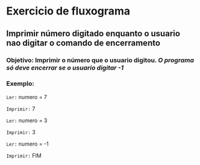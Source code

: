 # Exercicio de fluxograma

## Imprimir número digitado enquanto o usuario nao digitar o comando de encerramento

### Objetivo: Imprimir o número que o usuario digitou. *O programa só deve encerrar se o usuario digitar -1*


### Exemplo:


`Ler:`
numero = 7

`Imprimir:`
7

`Ler:`
numero = 3

`Imprimir:`
3

`Ler:`
numero = -1

`Imprimir:`
FIM


